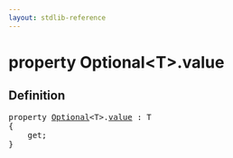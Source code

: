 ```yaml
---
layout: stdlib-reference
---
```


# property Optional\<T\>\.value

## Definition

<pre>
<span class='code_keyword'>property</span> <a href="/stdlib-reference/types/Optional/index" class="code_type">Optional</a>&lt;<span class="code_type">T</span>&gt;.<a href="/stdlib-reference/types/Optional/value">value</a> : <span class="code_type">T</span>
{
    get;
}
</pre>

